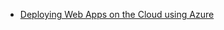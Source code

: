 * [Deploying Web Apps on the Cloud using Azure](https://stdntpartners-my.sharepoint.com/:v:/g/personal/nihal_dias_studentambassadors_com/EbgkeMDU4cFFv8hnslyrFeYBrcgzkghRph99fcNajB42HQ?e=aratXb)